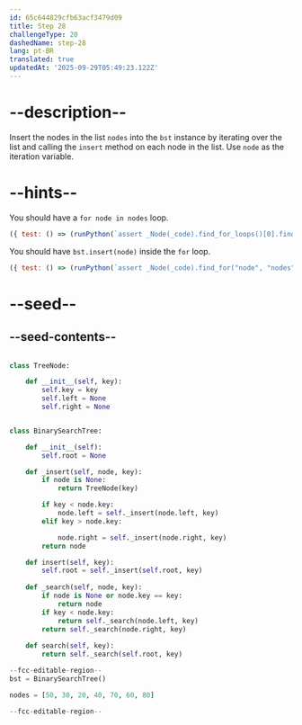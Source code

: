 ```yaml
---
id: 65c644829cfb63acf3479d09
title: Step 28
challengeType: 20
dashedName: step-28
lang: pt-BR
translated: true
updatedAt: '2025-09-29T05:49:23.122Z'
---
```


# --description--

Insert the nodes in the list `nodes` into the `bst` instance by iterating over the list and calling the `insert` method on each node in the list. Use `node` as the iteration variable.

# --hints--

You should have a `for node in nodes` loop.

```js
({ test: () => (runPython(`assert _Node(_code).find_for_loops()[0].find_for_vars().is_equivalent("node") and _Node(_code).find_for_loops()[0].find_for_iter().is_equivalent("nodes")`)) });
```

You should have `bst.insert(node)` inside the `for` loop.

```js
({ test: () => (runPython(`assert _Node(_code).find_for("node", "nodes").find_body().is_equivalent("bst.insert(node)")`)) })
```

# --seed--

## --seed-contents--

```py

class TreeNode:

    def __init__(self, key):
        self.key = key
        self.left = None
        self.right = None


class BinarySearchTree:

    def __init__(self):
        self.root = None

    def _insert(self, node, key):
        if node is None:
            return TreeNode(key)

        if key < node.key:
            node.left = self._insert(node.left, key)
        elif key > node.key:

            node.right = self._insert(node.right, key)
        return node

    def insert(self, key):
        self.root = self._insert(self.root, key)
        
    def _search(self, node, key):
        if node is None or node.key == key:
            return node
        if key < node.key:
            return self._search(node.left, key)
        return self._search(node.right, key)
    
    def search(self, key):
        return self._search(self.root, key)

--fcc-editable-region--
bst = BinarySearchTree()

nodes = [50, 30, 20, 40, 70, 60, 80]

--fcc-editable-region--
```

